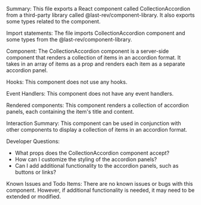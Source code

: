Summary:
This file exports a React component called CollectionAccordion from a third-party library called @last-rev/component-library. It also exports some types related to the component.

Import statements:
The file imports CollectionAccordion component and some types from the @last-rev/component-library.

Component:
The CollectionAccordion component is a server-side component that renders a collection of items in an accordion format. It takes in an array of items as a prop and renders each item as a separate accordion panel.

Hooks:
This component does not use any hooks.

Event Handlers:
This component does not have any event handlers.

Rendered components:
This component renders a collection of accordion panels, each containing the item's title and content.

Interaction Summary:
This component can be used in conjunction with other components to display a collection of items in an accordion format.

Developer Questions:
- What props does the CollectionAccordion component accept?
- How can I customize the styling of the accordion panels?
- Can I add additional functionality to the accordion panels, such as buttons or links?

Known Issues and Todo Items:
There are no known issues or bugs with this component. However, if additional functionality is needed, it may need to be extended or modified.